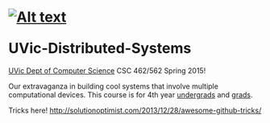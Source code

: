 <a href="raw.githubusercontent.com/ycoady/UVic-Distributed-Systems/master/logoDS.png" target="_blank"><img src="raw.githubusercontent.com/ycoady/UVic-Distributed-Systems/master/logoDS.png" alt="Alt text" style="max-width:100%;"></a></p>UVic-Distributed-Systems
========================

<a href = "https://www.csc.uvic.ca/">UVic Dept of Computer Science</a>
CSC 462/562 Spring 2015!

Our extravaganza in building cool systems that involve multiple computational devices.  This course is for 4th year <a href = "http://courses.seng.uvic.ca/courses/2012/fall/csc/462">undergrads</a> and <a href = "http://courses.seng.uvic.ca/courses/2012/fall/csc/562">grads</a>.

Tricks here!
http://solutionoptimist.com/2013/12/28/awesome-github-tricks/
